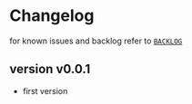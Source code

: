 
# Changelog

for known issues and backlog refer to 
[`BACKLOG`](https://github.com/kr-g//home/benutzer/repo/pytkfontawesome/CHANGELOG.md/blob/main/BACKLOG.md)


## version v0.0.1

- first version


